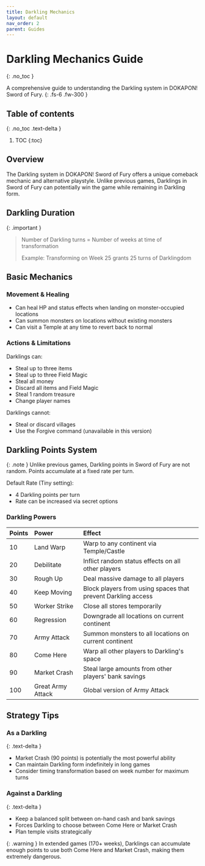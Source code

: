 ```yaml
---
title: Darkling Mechanics
layout: default
nav_order: 2
parent: Guides
---
```


# Darkling Mechanics Guide
{: .no_toc }

A comprehensive guide to understanding the Darkling system in DOKAPON! Sword of Fury.
{: .fs-6 .fw-300 }

## Table of contents
{: .no_toc .text-delta }

1. TOC
{:toc}

## Overview

The Darkling system in DOKAPON! Sword of Fury offers a unique comeback mechanic and alternative playstyle. Unlike previous games, Darklings in Sword of Fury can potentially win the game while remaining in Darkling form.

## Darkling Duration

{: .important }
> Number of Darkling turns = Number of weeks at time of transformation
> 
> Example: Transforming on Week 25 grants 25 turns of Darklingdom

## Basic Mechanics

### Movement & Healing
- Can heal HP and status effects when landing on monster-occupied locations
- Can summon monsters on locations without existing monsters
- Can visit a Temple at any time to revert back to normal

### Actions & Limitations
Darklings can:
- Steal up to three items
- Steal up to three Field Magic
- Steal all money
- Discard all items and Field Magic
- Steal 1 random treasure
- Change player names

Darklings cannot:
- Steal or discard villages
- Use the Forgive command (unavailable in this version)

## Darkling Points System

{: .note }
Unlike previous games, Darkling points in Sword of Fury are not random. Points accumulate at a fixed rate per turn.

Default Rate (Tiny setting):
- 4 Darkling points per turn
- Rate can be increased via secret options

### Darkling Powers

| Points | Power | Effect |
|:-------|:------|:-------|
| 10 | Land Warp | Warp to any continent via Temple/Castle |
| 20 | Debilitate | Inflict random status effects on all other players |
| 30 | Rough Up | Deal massive damage to all players |
| 40 | Keep Moving | Block players from using spaces that prevent Darkling access |
| 50 | Worker Strike | Close all stores temporarily |
| 60 | Regression | Downgrade all locations on current continent |
| 70 | Army Attack | Summon monsters to all locations on current continent |
| 80 | Come Here | Warp all other players to Darkling's space |
| 90 | Market Crash | Steal large amounts from other players' bank savings |
| 100 | Great Army Attack | Global version of Army Attack |

## Strategy Tips

### As a Darkling
{: .text-delta }

- Market Crash (90 points) is potentially the most powerful ability
- Can maintain Darkling form indefinitely in long games
- Consider timing transformation based on week number for maximum turns

### Against a Darkling
{: .text-delta }

- Keep a balanced split between on-hand cash and bank savings
- Forces Darkling to choose between Come Here or Market Crash
- Plan temple visits strategically

{: .warning }
In extended games (170+ weeks), Darklings can accumulate enough points to use both Come Here and Market Crash, making them extremely dangerous. 